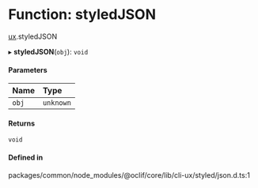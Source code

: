 # Function: styledJSON

[ux](../modules/ux.md).styledJSON

▸ **styledJSON**(`obj`): `void`

#### Parameters

| Name | Type |
| :------ | :------ |
| `obj` | `unknown` |

#### Returns

`void`

#### Defined in

packages/common/node_modules/@oclif/core/lib/cli-ux/styled/json.d.ts:1

